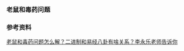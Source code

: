 ### 老鼠和毒药问题

### 参考资料

[老鼠和毒药问题怎么解？二进制和易经八卦有啥关系？李永乐老师告诉你](https://www.youtube.com/watch?v=jYQEkkwUBxQ)
